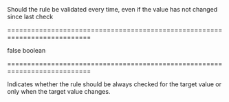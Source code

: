 <!--**
/*-------------------------------------------
    Auto-generated file. Do not modify.
-------------------------------------------

**-->
<!--d-->Should the rule be validated every time, even if the value has not changed since last check<!--/d-->
===========================================================================
<!--default-->false<!--/default-->
<!--type-->boolean<!--/type-->
===========================================================================

<!--shortDescription-->
Indicates whether the rule should be always checked for the target value or only when the target value changes.
<!--/shortDescription-->

<!--fullDescription-->

<!--/fullDescription-->